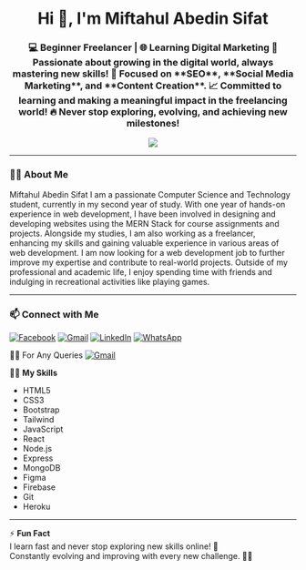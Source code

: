 <h1 align="center">Hi 👋, I'm Miftahul Abedin Sifat</h1>
<h3 align="center">💻 Beginner Freelancer | 🌐 Learning Digital Marketing  
🚀 Passionate about growing in the digital world, always mastering new skills!  
🎯 Focused on **SEO**, **Social Media Marketing**, and **Content Creation**.  
📈 Committed to learning and making a meaningful impact in the freelancing world!  
🔥 Never stop exploring, evolving, and achieving new milestones!
</h3>

<p align="center">
  <img src="https://readme-typing-svg.herokuapp.com/?lines=Passionate+about+Tech;Learning+Web+&+SEO;Future+Entrepreneur!&center=true&width=500&height=45">
</p>

---

### 🧑‍💻 About Me

Miftahul Abedin Sifat
I am a passionate Computer Science and Technology student, currently in my second year of study. With one year of hands-on experience in web development, I have been involved in designing and developing websites using the MERN Stack for course assignments and projects. Alongside my studies, I am also working as a freelancer, enhancing my skills and gaining valuable experience in various areas of web development. I am now looking for a web development job to further improve my expertise and contribute to real-world projects. Outside of my professional and academic life, I enjoy spending time with friends and indulging in recreational activities like playing games.

---

### 📫 Connect with Me

[![Facebook](https://img.shields.io/badge/Facebook-1877F2?style=for-the-badge&logo=facebook&logoColor=white)]([https://facebook.com/yourlink](https://www.facebook.com/miftahul.abedin.sifat))  
[![Gmail](https://img.shields.io/badge/Gmail-D14836?style=for-the-badge&logo=gmail&logoColor=white)](mailto:mohammadsifat789@gmail.com)
[![LinkedIn](https://img.shields.io/badge/LinkedIn-0077B5?style=for-the-badge&logo=linkedin&logoColor=white)](https://www.linkedin.com/in/miftahulabedinsifat0/)
[![WhatsApp](https://img.shields.io/badge/WhatsApp-25D366?style=for-the-badge&logo=whatsapp&logoColor=white)](https://wa.me/8801870050645)

💁‍♂️ For Any Queries
[![Gmail](https://img.shields.io/badge/Gmail-D14836?style=for-the-badge&logo=gmail&logoColor=white)](mailto:mohammadsifat789@gmail.com)

👨‍💻 **My Skills**
- HTML5
- CSS3
- Bootstrap
- Tailwind
- JavaScript
- React
- Node.js
- Express
- MongoDB
- Figma
- Firebase
- Git
- Heroku

---

⚡ **Fun Fact**  
I learn fast and never stop exploring new skills online! 🚀  
Constantly evolving and improving with every new challenge. 🌱✨

